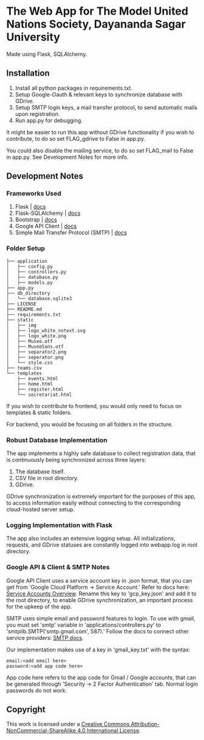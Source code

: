 # The Web App for The Model United Nations Society, Dayananda Sagar University
Made using Flask, SQLAlchemy.

## Installation
1. Install all python packages in requirements.txt.
2. Setup Google-Oauth & relevant keys to synchronize database with GDrive.
3. Setup SMTP login keys, a mail transfer protocol, to send automatic mails upon registration.
4. Run app.py for debugging.

It might be easier to run this app without GDrive functionality if you wish to contribute, to do so set FLAG_gdrive to False in app.py.

You could also disable the mailing service, to do so set FLAG_mail to False in app.py. See Development Notes for more info.

## Development Notes

### Frameworks Used

1. Flask | [docs](https://flask.palletsprojects.com/en/3.0.x/)
2. Flask-SQLAlchemy | [docs](https://flask-sqlalchemy.palletsprojects.com/en/3.1.x/)
3. Bootstrap | [docs](https://getbootstrap.com/docs/5.0/getting-started/introduction/)
4. Google API Client | [docs](https://github.com/googleapis/google-api-python-client/blob/main/docs/README.md)
5. Simple Mail Transfer Protocol (SMTP) | [docs](https://docs.python.org/3/library/smtplib.html)

### Folder Setup

```shell
├── application
│   ├── config.py
│   ├── controllers.py
│   ├── database.py
│   ├── models.py
├── app.py
├── db_directory
│   └── database.sqlite3
├── LICENSE
├── README.md
├── requirements.txt
├── static
│   ├── img
│   ├── logo_white_notext.svg
│   ├── logo_white.png
│   ├── Museo.otf
│   ├── MuseoSans.otf
│   ├── separator2.png
│   ├── seperator.png
│   └── style.css
├── teams.csv
└── templates
    ├── events.html
    ├── home.html
    ├── register.html
    └── secretariat.html
```

If you wish to contribute to frontend, you would only need to focus on templates & static folders.

For backend, you would be focusing on all folders in the structure.

### Robust Database Implementation
The app implements a highly safe database to collect registration data, that is continuously being synchronized across three layers:

1. The database itself.
2. CSV file in root directory.
3. GDrive.

GDrive synchronization is extremely important for the purposes of this app, to access information easily without connecting to the corresponding cloud-hosted server setup.

### Logging Implementation with Flask

The app also includes an extensive logging setup. All initializations, requests, and GDrive statuses are constantly logged into webapp.log in root directory.

### Google API & Client & SMTP Notes

Google API Client uses a service account key in .json format, that you can get from 'Google Cloud Platform -> Service Account.' Refer to docs here: [Service Accounts Overview](https://cloud.google.com/iam/docs/service-account-overview).
Rename this key to 'gcp_key.json' and add it to the root directory, to enable GDrive synchronization, an important process for the upkeep of the app.

SMTP uses simple email and password features to login. To use with gmail, you must set 'smtp' variable in 'applications/controllers.py' to 'smtplib.SMTP('smtp.gmail.com', 587).'
Follow the docs to connect other service providers: [SMTP docs](https://docs.python.org/3/library/smtplib.html).

Our implementation makes use of a key in 'gmail_key.txt' with the syntax:
```shell
email:<add email here>
password:<add app code here>
```
App code here refers to the app code for Gmail / Google accounts, that can be generated through 'Security -> 2 Factor Authentication' tab. Normal login passwords do not work.

## Copyright

This work is licensed under a
[Creative Commons Attribution-NonCommercial-ShareAlike 4.0 International License][cc-by-nc-sa].

[cc-by-nc-sa]: http://creativecommons.org/licenses/by-nc-sa/4.0/

